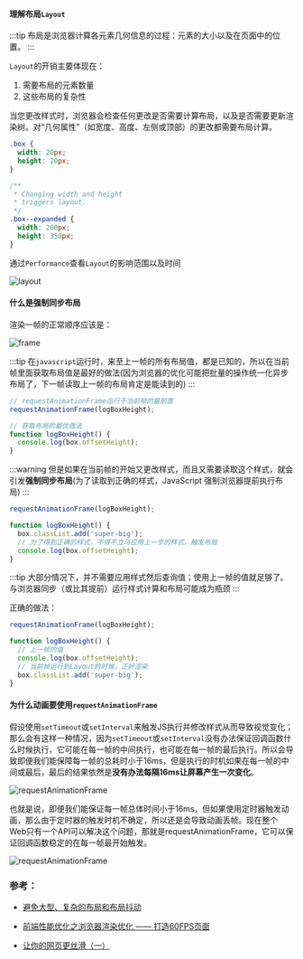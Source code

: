 #### 理解布局`Layout`

:::tip
布局是浏览器计算各元素几何信息的过程：元素的大小以及在页面中的位置。
:::

`Layout`的开销主要体现在：

1. 需要布局的元素数量
2. 这些布局的复杂性

当您更改样式时，浏览器会检查任何更改是否需要计算布局，以及是否需要更新渲染树。对“几何属性”（如宽度、高度、左侧或顶部）的更改都需要布局计算。

```css
.box {
  width: 20px;
  height: 20px;
}

/**
 * Changing width and height
 * triggers layout.
 */
.box--expanded {
  width: 200px;
  height: 350px;
}
```

通过`Performance`查看`Layout`的影响范围以及时间

![layout](http://mp1.oss-cn-beijing.aliyuncs.com/blog/Layout.png)


#### 什么是强制同步布局

渲染一帧的正常顺序应该是：

![frame](http://mp1.oss-cn-beijing.aliyuncs.com/blog/frame.jpg)

:::tip
在`javascript`运行时，来至上一帧的所有布局值，都是已知的，所以在当前帧里面获取布局值是最好的做法(因为浏览器的优化可能把批量的操作统一化异步布局了，下一帧读取上一帧的布局肯定是能读到的)
:::

```javascript
// requestAnimationFrame运行于当前帧的最前面
requestAnimationFrame(logBoxHeight);

// 获取布局的最优做法
function logBoxHeight() {
  console.log(box.offsetHeight);
}
```

:::warning
但是如果在当前帧的开始又更改样式，而且又需要读取这个样式，就会引发**强制同步布局**(为了读取到正确的样式，JavaScript 强制浏览器提前执行布局)
:::

```javascript
requestAnimationFrame(logBoxHeight);

function logBoxHeight() {
  box.classList.add('super-big');
  // 为了得到正确的样式，不得不立马应用上一步的样式，触发布局
  console.log(box.offsetHeight);
}
```

:::tip
大部分情况下，并不需要应用样式然后查询值；使用上一帧的值就足够了。与浏览器同步（或比其提前）运行样式计算和布局可能成为瓶颈
:::

正确的做法：

```javascript
requestAnimationFrame(logBoxHeight);

function logBoxHeight() {
  // 上一帧的值
  console.log(box.offsetHeight);
  // 当前帧运行到Layout的时候，正好渲染
  box.classList.add('super-big');
}

```

#### 为什么动画要使用`requestAnimationFrame`

假设使用`setTimeout`或`setInterval`来触发JS执行并修改样式从而导致视觉变化；那么会有这样一种情况，因为`setTimeout`或`setInterval`没有办法保证回调函数什么时候执行，它可能在每一帧的中间执行，也可能在每一帧的最后执行。所以会导致即便我们能保障每一帧的总耗时小于16ms，但是执行的时机如果在每一帧的中间或最后，最后的结果依然是**没有办法每隔16ms让屏幕产生一次变化**。

![requestAnimationFrame](http://mp1.oss-cn-beijing.aliyuncs.com/blog/1696b79a9fc1ddd6)

也就是说，即便我们能保证每一帧总体时间小于16ms，但如果使用定时器触发动画，那么由于定时器的触发时机不确定，所以还是会导致动画丢帧。现在整个Web只有一个API可以解决这个问题，那就是requestAnimationFrame，它可以保证回调函数稳定的在每一帧最开始触发。

![requestAnimationFrame](http://mp1.oss-cn-beijing.aliyuncs.com/blog/1696b79a9fcadb87)

### 参考：

- [避免大型、复杂的布局和布局抖动](https://developers.google.com/web/fundamentals/performance/rendering/avoid-large-complex-layouts-and-layout-thrashing?hl=zh-cn#avoid-forced-synchronous-layouts)

- [前端性能优化之浏览器渲染优化 —— 打造60FPS页面](https://github.com/fi3ework/blog/issues/9)

- [让你的网页更丝滑（一）](https://juejin.im/post/5c860282e51d45531330e10e)